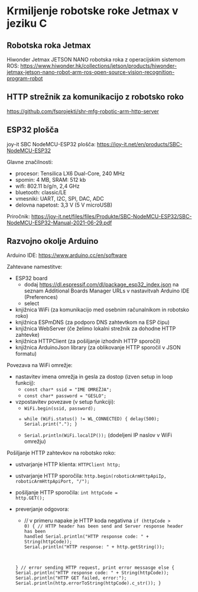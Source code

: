 # Krmiljenje robotske roke Jetmax v jeziku C

## Robotska roka Jetmax

Hiwonder Jetmax JETSON NANO robotska roka z operacijskim sistemom ROS: https://www.hiwonder.hk/collections/jetson/products/hiwonder-jetmax-jetson-nano-robot-arm-ros-open-source-vision-recognition-program-robot

## HTTP strežnik za komunikacijo z robotsko roko

https://github.com/fsprojekti/shr-mfg-robotic-arm-http-server

## ESP32 plošča

joy-it SBC NodeMCU-ESP32 plošča: https://joy-it.net/en/products/SBC-NodeMCU-ESP32

Glavne značilnosti:
* procesor: Tensilica LX6 Dual-Core, 240 MHz
* spomin: 4 MB, SRAM: 512 kb
* wifi: 802.11 b/g/n, 2,4 GHz
* bluetooth: classic/LE
* vmesniki: UART, I2C, SPI, DAC, ADC
* delovna napetost: 3,3 V (5 V microUSB)

Priročnik: https://joy-it.net/files/files/Produkte/SBC-NodeMCU-ESP32/SBC-NodeMCU-ESP32-Manual-2021-06-29.pdf

## Razvojno okolje Arduino

Arduino IDE: https://www.arduino.cc/en/software

Zahtevane namestitve:
* ESP32 board
	* dodaj https://dl.espressif.com/dl/package_esp32_index.json na seznam Additional Boards Manager URLs v nastavitvah Arduino IDE (Preferences)
	* select 
* knjižnica WiFi (za komunikacijo med osebnim računalnikom in robotsko roko)
* knjižnica ESPmDNS (za podporo DNS zahtevtkom na ESP čipu)
* knjižnica WebServer (če želimo lokalni strežnik za dohodne HTTP zahtevke)
* knjižnica HTTPClient (za pošiljanje izhodnih HTTP sporočil)
* knjižnica ArduinoJson library (za oblikovanje HTTP sporočil v JSON formatu)

Povezava na WiFi omrežje:
* nastavitev imena omrežja in gesla za dostop (izven setup in loop funkcij):
	* <code>const char* ssid     = "IME OMREŽJA";</code>
	* <code>const char* password = "GESLO";</code>
* vzpostavitev povezave (v setup funkciji):
	* <code>WiFi.begin(ssid, password);
	* while (WiFi.status() != WL_CONNECTED) {
		delay(500);
		Serial.print(".");
	  }
	* Serial.println(WiFi.localIP());</code>  (dodeljeni IP naslov v WiFi omrežju)
	
Pošiljanje HTTP zahtevkov na robotsko roko:
* ustvarjanje HTTP klienta: <code>HTTPClient http;</code>
* ustvarjanje HTTP sporočila: <code>http.begin(roboticArmHttpApiIp, roboticArmHttpApiPort, "/");</code>
* pošiljanje HTTP sporočila: <code>int httpCode = http.GET();</code>
* preverjanje odgovora:
	* // v primeru napake je HTTP koda negativna
    <code>if (httpCode > 0) {
        // HTTP header has been send and Server response header has been handled
        Serial.println("HTTP response code: " + String(httpCode));
        Serial.println("HTTP response: " + http.getString());

    }
    // error sending HTTP request, print error messasge
    else {
        Serial.println("HTTP response code: " + String(httpCode));
        Serial.println("HTTP GET failed, error:");
        Serial.println(http.errorToString(httpCode).c_str());
    }</code>
